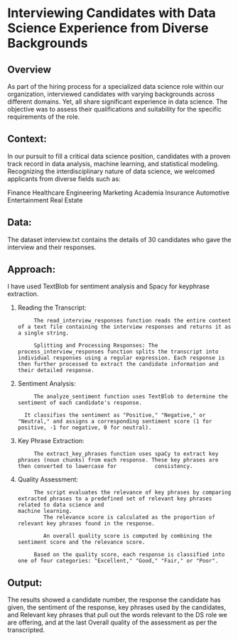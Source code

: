 # Interviewing Candidates with Data Science Experience from Diverse Backgrounds 

## Overview
As part of the hiring process for a specialized data science role within our organization, interviewed candidates with varying backgrounds across different domains. Yet, all share significant experience in data science. The objective was to assess their qualifications and suitability for the specific requirements of the role.

## Context:
In our pursuit to fill a critical data science position, candidates with a proven track record in data analysis, machine learning, and statistical modeling. Recognizing the interdisciplinary nature of data science, we welcomed applicants from diverse fields such as:

Finance
Healthcare
Engineering
Marketing
Academia
Insurance
Automotive
Entertainment
Real Estate

## Data:

The dataset interview.txt contains the details of 30 candidates who gave the interview and their responses.

## Approach:

I have used TextBlob for sentiment analysis and Spacy for keyphrase extraction.

1. Reading the Transcript:

            The read_interview_responses function reads the entire content of a text file containing the interview responses and returns it as a single string.
   
            Splitting and Processing Responses: The process_interview_responses function splits the transcript into individual responses using a regular expression. Each response is then further processed to extract the candidate information and their detailed response.
   
2. Sentiment Analysis:

            The analyze_sentiment function uses TextBlob to determine the sentiment of each candidate's response.

         It classifies the sentiment as "Positive," "Negative," or       "Neutral," and assigns a corresponding sentiment score (1 for positive, -1 for negative, 0 for neutral).

3. Key Phrase Extraction:

            The extract_key_phrases function uses spaCy to extract key phrases (noun chunks) from each response. These key phrases are then converted to lowercase for            consistency.
   
4. Quality Assessment:

            The script evaluates the relevance of key phrases by comparing extracted phrases to a predefined set of relevant key phrases related to data science and    
       machine learning.
               The relevance score is calculated as the proportion of relevant key phrases found in the response.

               An overall quality score is computed by combining the sentiment score and the relevance score.
   
            Based on the quality score, each response is classified into one of four categories: "Excellent," "Good," "Fair," or "Poor".

## Output:

The results showed a candidate number, the response the candidate has given, the sentiment of the response, key phrases used by the candidates, and Relevant key phrases that pull out the words relevant to the DS role we are offering, and at the last Overall quality of the assessment as per the transcripted.
